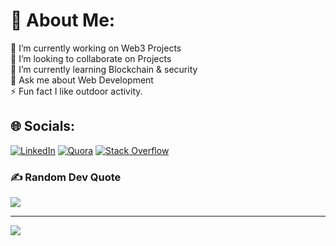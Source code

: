# 💫 About Me:
🔭 I’m currently working on Web3 Projects<br>👯 I’m looking to collaborate on Projects<br>🌱 I’m currently learning Blockchain & security <br>💬 Ask me about Web Development<br>⚡ Fun fact I like outdoor activity.


## 🌐 Socials:
[![LinkedIn](https://img.shields.io/badge/LinkedIn-%230077B5.svg?logo=linkedin&logoColor=white)](https://linkedin.com/in/jasmeen-maradeeya) [![Quora](https://img.shields.io/badge/Quora-%23B92B27.svg?logo=Quora&logoColor=white)](https://quora.com/profile/Jasmeen-Maradeeya) [![Stack Overflow](https://img.shields.io/badge/-Stackoverflow-FE7A16?logo=stack-overflow&logoColor=white)](https://stackoverflow.com/users/4316212) 

### ✍️ Random Dev Quote
![](https://quotes-github-readme.vercel.app/api?type=horizontal&theme=radical)

---
[![](https://visitcount.itsvg.in/api?id=Jasmeen1347&icon=0&color=0)](https://visitcount.itsvg.in)

<!-- Proudly created with GPRM ( https://gprm.itsvg.in ) -->
